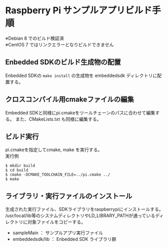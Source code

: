 Raspberry Pi サンプルアプリビルド手順
=====================================

※Debian 8 でのビルド検証済  
※CentOS 7 ではリンクエラーとなりビルドできません

Enbedded SDKのビルド生成物の配置
--------------------------------
Enbedded SDKの `make install` の生成物を embeddedsdk ディレクトリに配置する。

クロスコンパイル用cmakeファイルの編集
-------------------------------------
Embedded SDKと同様にpi.cmakeをツールチェーンのパスに合わせて編集する。
また、CMakeLists.txt も同様に編集する。

ビルド実行
----------
pi.cmakeを指定してcmake, make を実行する。  
実行例

    $ mkdir build
    $ cd build
    $ cmake -DCMAKE_TOOLCHAIN_FILE=../pi.cmake ../
    $ make

ライブラリ・実行ファイルのインストール
--------------------------------------
生成された実行ファイル、SDKライブラリをraspberrypiにインストールする。  
/usr/local/lib等のシステムディレクトリやLD_LIBRARY_PATHが通っているディレクトリに対象ファイルをコピーする。  
* sampleMain ： サンプルアプリ実行ファイル
* embeddedsdk/lib ： Enbedded SDK ライブラリ群






